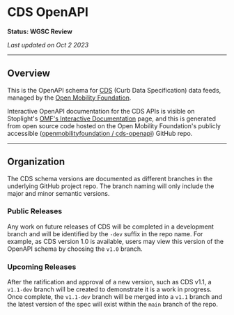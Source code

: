 # CDS OpenAPI
**Status: WGSC Review**

_Last updated on Oct 2 2023_

---
## Overview

This is the OpenAPI schema for [CDS](https://github.com/openmobilityfoundation/curb-data-specification) (Curb Data Specification) data feeds, managed by the [Open Mobility Foundation](https://github.com/openmobilityfoundation). 

Interactive OpenAPI documentation for the CDS APIs is visible on Stoplight's [OMF's Interactive Documentation](https://openmobilityfnd.stoplight.io/docs/cds-openapi/) page, and this is generated from open source code hosted on the Open Mobility Foundation's publicly accessible ([openmobilityfoundation / cds-openapi](https://github.com/openmobilityfoundation/cds-openapi)) GitHub repo. 

---
## Organization

The CDS schema versions are documented as different branches in the underlying GitHub project repo. The branch naming will only include the major and minor semantic versions. 

### Public Releases
Any work on future releases of CDS will be completed in a development branch and will be identified by the `-dev` suffix in the repo name. For example, as CDS version 1.0 is available, users may view this version of the OpenAPI schema by choosing the `v1.0` branch.

### Upcoming Releases
After the ratification and approval of a new version, such as CDS v1.1, a `v1.1-dev` branch will be created to demonstrate it is a work in progress. Once complete, the `v1.1-dev` branch will be merged into a `v1.1` branch and the latest version of the spec will exist within the `main` branch of the repo.

